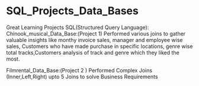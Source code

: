 # SQL_Projects_Data_Bases
Great Learning Projects
 SQL(Structured Query Language):
 Chinook_musical_Data_Base:(Project 1)
Performed various joins to gather valuable insights like monthy invoice sales,  manager and employee wise sales, Customers who have made purchase in specific locations, genre wise total tracks,Customers analysis of track and genre which they liked the most.

Filmrental_Data_Base:(Project 2 )
Performed Complex Joins (Inner,Left,Right) upto 5 Joins to solve Business Requirements
